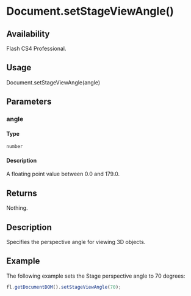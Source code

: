 # Document.setStageViewAngle()

## Availability

Flash CS4 Professional.

## Usage

Document.setStageViewAngle(angle)

## Parameters

### **angle**

#### Type

```typescript
number
```

#### Description

A floating point value between 0.0 and 179.0.

## Returns

Nothing.

## Description

Specifies the perspective angle for viewing 3D objects.

## Example

The following example sets the Stage perspective angle to 70 degrees:

```javascript
fl.getDocumentDOM().setStageViewAngle(70);
```
